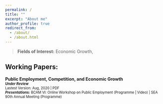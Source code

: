 ```yaml
---
permalink: /
title: ""
excerpt: "About me"
author_profile: true
redirect_from: 
  - /about/
  - /about.html
---
```


> **Fields of Interest:** Economic Growth, 

## Working Papers:

**Public Employment, Competition, and Economic Growth**<br/>
**_<span style="font-size:0.8em"> Under Review </span>_**<br/>
<span style="font-size:0.8em"> Lastest Version: Aug, 2020 | PDF </span> <br/>
<span style="font-size:0.8em"> **_Presentations:_** BCAM VI: Online Workshop on Public Employment  (Programme | Video) | SEA 90th Annual Meeting (Programme) </span>
